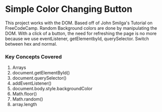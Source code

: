 # Simple Color Changing Button
This project works with the DOM. Based off of John Smilga's Tutorial on 
FreeCodeCamp. Random Background colors are done by manipulating the DOM. With 
a click of a button, the need for refreshing the page is no more because we 
use eventListener, getElementbyId, querySelector. Switch between hex and normal.

### Key Concepts Covered
1. Arrays
2. document.getElementById()
3. document.querySelector()
4. addEventListener()
5. document.body.style.backgroundColor
6. Math.floor()
7. Math.random()
8. array.length